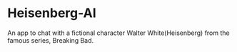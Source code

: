 # Heisenberg-AI
An app to chat with a fictional character Walter White(Heisenberg) from the famous series, Breaking Bad.
